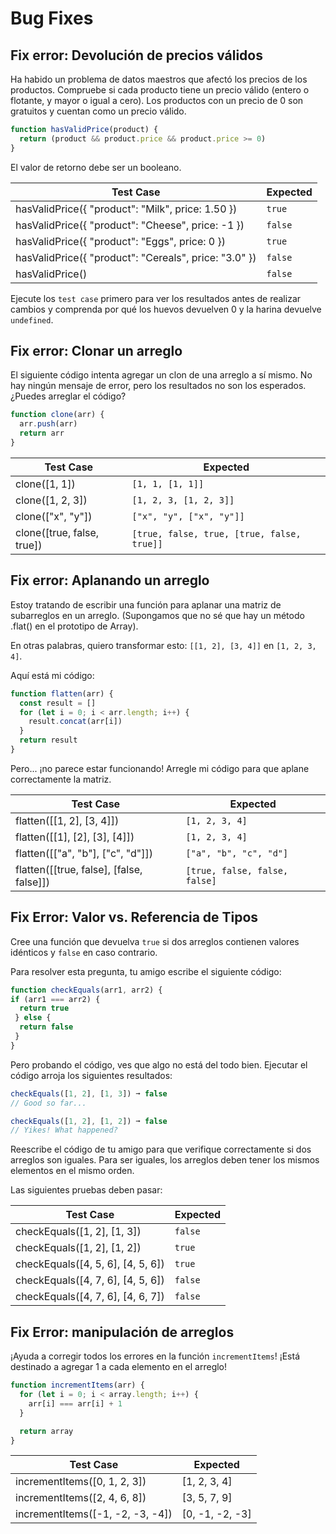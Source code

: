 # Bug Fixes

## Fix error: Devolución de precios válidos
Ha habido un problema de datos maestros que afectó los precios de los productos. Compruebe si cada producto tiene un precio válido (entero o flotante, y mayor o igual a cero). Los productos con un precio de 0 son gratuitos y cuentan como un precio válido.

```js
function hasValidPrice(product) {
  return (product && product.price && product.price >= 0)
}
```

El valor de retorno debe ser un booleano.

| Test Case                                             | Expected |
|-------------------------------------------------------|----------|
| hasValidPrice({ "product": "Milk", price: 1.50 })     | `true`   |
| hasValidPrice({ "product": "Cheese", price: -1 })     | `false`   |
| hasValidPrice({ "product": "Eggs", price: 0 })        | `true`   |
| hasValidPrice({ "product": "Cereals", price: "3.0" }) | `false`   |
| hasValidPrice()                                       | `false`   |

Ejecute los `test case` primero para ver los resultados antes de realizar cambios y comprenda por qué los huevos devuelven 0 y la harina devuelve `undefined`.

## Fix error: Clonar un arreglo

El siguiente código intenta agregar un clon de una arreglo a sí mismo. No hay ningún mensaje de error, pero los resultados no son los esperados. ¿Puedes arreglar el código?

```js
function clone(arr) {
  arr.push(arr)
  return arr
}
```

| Test Case                  | Expected                                   |
|----------------------------|--------------------------------------------|
| clone([1, 1])              | `[1, 1, [1, 1]]`                           |
| clone([1, 2, 3])           | `[1, 2, 3, [1, 2, 3]]`                     |
| clone(["x", "y"])          | `["x", "y", ["x", "y"]]`                   |
| clone([true, false, true]) | `[true, false, true, [true, false, true]]` |

## Fix error: Aplanando un arreglo

Estoy tratando de escribir una función para aplanar una matriz de subarreglos en un arreglo. (Supongamos que no sé que hay un método .flat() en el prototipo de Array).

En otras palabras, quiero transformar esto: `[[1, 2], [3, 4]]` en `[1, 2, 3, 4]`.

Aquí está mi código:

```js
function flatten(arr) {
  const result = []
  for (let i = 0; i < arr.length; i++) {
    result.concat(arr[i])
  }
  return result
}
```
Pero... ¡no parece estar funcionando! Arregle mi código para que aplane correctamente la matriz.

| Test Case                                | Expected                      |
|------------------------------------------|-------------------------------|
| flatten([[1, 2], [3, 4]])                | `[1, 2, 3, 4]`                |
| flatten([[1], [2], [3], [4]])            | `[1, 2, 3, 4]`                |
| flatten([["a", "b"], ["c", "d"]])        | `["a", "b", "c", "d"]`        |
| flatten([[true, false], [false, false]]) | `[true, false, false, false]` |

## Fix Error: Valor vs. Referencia de Tipos
Cree una función que devuelva `true` si dos arreglos contienen valores idénticos y `false` en caso contrario.

Para resolver esta pregunta, tu amigo escribe el siguiente código:

```js
function checkEquals(arr1, arr2) {
if (arr1 === arr2) {
  return true
 } else {
  return false
 }
}
```

Pero probando el código, ves que algo no está del todo bien. Ejecutar el código arroja los siguientes resultados:

```js
checkEquals([1, 2], [1, 3]) ➞ false
// Good so far...

checkEquals([1, 2], [1, 2]) ➞ false
// Yikes! What happened?
```

Reescribe el código de tu amigo para que verifique correctamente si dos arreglos son iguales. Para ser iguales, los arreglos deben tener los mismos elementos en el mismo orden.

Las siguientes pruebas deben pasar:

| Test Case                          | Expected |
|------------------------------------|----------|
| checkEquals([1, 2], [1, 3])        | `false`  |
| checkEquals([1, 2], [1, 2])        | `true`   |
| checkEquals([4, 5, 6], [4, 5, 6])  | `true`   |
| checkEquals([4, 7, 6], [4, 5, 6])  | `false`  |
| checkEquals([4, 7, 6], [4, 6, 7])  | `false`  |


## Fix Error: manipulación de arreglos
¡Ayuda a corregir todos los errores en la función `incrementItems`! ¡Está destinado a agregar 1 a cada elemento en el arreglo!

```js
function incrementItems(arr) {
  for (let i = 0; i < array.length; i++) {
    arr[i] === arr[i] + 1
  }

  return array
}
```
| Test Case                        | Expected        |
|----------------------------------|-----------------|
| incrementItems([0, 1, 2, 3])     | [1, 2, 3, 4]    |
| incrementItems([2, 4, 6, 8])     |  [3, 5, 7, 9]   |
| incrementItems([-1, -2, -3, -4]) | [0, -1, -2, -3] |
